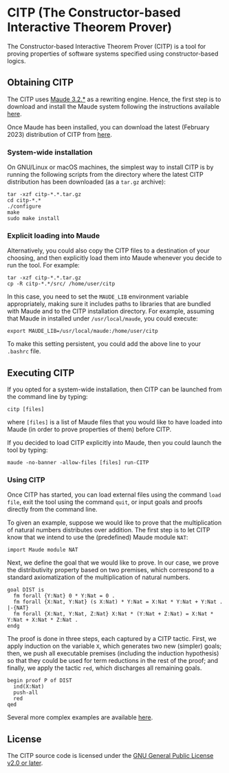 # CITP (The Constructor-based Interactive Theorem Prover)

The Constructor-based Interactive Theorem Prover (CITP) is a
tool for proving properties of software systems specified using
constructor-based logics.

## Obtaining CITP

The CITP uses [Maude 3.2.*](http://maude.cs.illinois.edu/w/index.php?title=The_Maude_System)
as a rewriting engine. Hence, the first step is to download and
install the Maude system following the instructions available
[here](http://maude.cs.illinois.edu/w/index.php?title=Maude_download_and_installation).

Once Maude has been installed, you can download the latest (February 2023) distribution
of CITP from [here](https://github.com/ittutu/CITP/blob/master/Tool/dist/citp-23.02.tar.gz).

### System-wide installation

On GNU/Linux or macOS machines, the simplest way to install CITP is by
running the following scripts from the directory where the latest CITP
distribution has been downloaded (as a `tar.gz` archive):

```shell
tar -xzf citp-*.*.tar.gz
cd citp-*.*
./configure
make
sudo make install
```

### Explicit loading into Maude

Alternatively, you could also copy the CITP files to a destination of
your choosing, and then explicitly load them into Maude whenever you
decide to run the tool. For example:

```shell
tar -xzf citp-*.*.tar.gz
cp -R citp-*.*/src/ /home/user/citp
```

In this case, you need to set the `MAUDE_LIB` environment variable
appropriately, making sure it includes paths to libraries that are
bundled with Maude and to the CITP installation directory.  For
example, assuming that Maude in installed under `/usr/local/maude`,
you could execute:

```shell
export MAUDE_LIB=/usr/local/maude:/home/user/citp
```

To make this setting persistent, you could add the above line to your
`.bashrc` file.

## Executing CITP

If you opted for a system-wide installation, then CITP can be launched
from the command line by typing:

```shell
citp [files]
```

where `[files]` is a list of Maude files that you would like to have
loaded into Maude (in order to prove properties of them) before CITP.

If you decided to load CITP explicitly into Maude, then you could
launch the tool by typing:

```shell
maude -no-banner -allow-files [files] run-CITP
```

### Using CITP

Once CITP has started, you can load external files using the command
`load file`, exit the tool using the command `quit`, or input goals
and proofs directly from the command line.

To given an example, suppose we would like to prove that the
multiplication of natural numbers distributes over addition.
The first step is to let CITP know that we intend to use the
(predefined) Maude module `NAT`:

```
import Maude module NAT
```

Next, we define the goal that we would like to prove. In our case,
we prove the distributivity property based on two premises, which
correspond to a standard axiomatization of the multiplication of
natural numbers.

```
goal DIST is
  fm forall {Y:Nat} 0 * Y:Nat = 0 .
  fm forall {X:Nat, Y:Nat} (s X:Nat) * Y:Nat = X:Nat * Y:Nat + Y:Nat .
|-{NAT}
  fm forall {X:Nat, Y:Nat, Z:Nat} X:Nat * (Y:Nat + Z:Nat) = X:Nat * Y:Nat + X:Nat * Z:Nat .
endg
```

The proof is done in three steps, each captured by a CITP tactic.
First, we apply induction on the variable `X`, which generates two new
(simpler) goals; then, we push all executable premises (including the
induction hypothesis) so that they could be used for term reductions
in the rest of the proof; and finally, we apply the tactic `red`,
which discharges all remaining goals.

```
begin proof P of DIST
  ind(X:Nat)
  push-all
  red
qed
```

Several more complex examples are available [here](https://github.com/ittutu/CITP/tree/master/Examples).

## License

The CITP source code is licensed under the [GNU General Public License v2.0 or later](https://www.gnu.org/licenses/old-licenses/lgpl-2.0.html).
